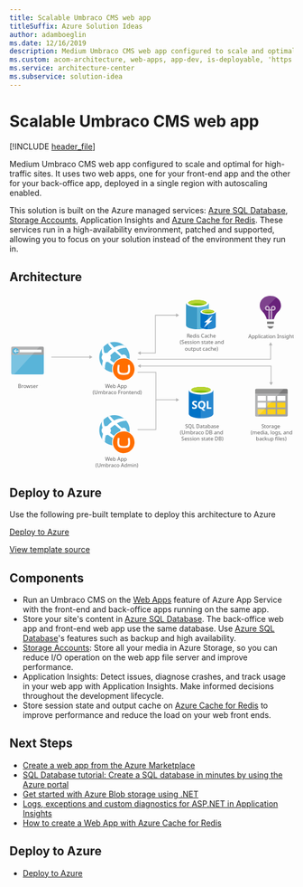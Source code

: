 ```yaml
---
title: Scalable Umbraco CMS web app
titleSuffix: Azure Solution Ideas
author: adamboeglin
ms.date: 12/16/2019
description: Medium Umbraco CMS web app configured to scale and optimal for high-traffic sites. It uses two web apps, one for your front-end app and the other for your back-office app, deployed in a single region with autoscaling enabled.
ms.custom: acom-architecture, web-apps, app-dev, is-deployable, 'https://azure.microsoft.com/solutions/architecture/medium-umbraco-web-app/'
ms.service: architecture-center
ms.subservice: solution-idea
---
```


# Scalable Umbraco CMS web app

[!INCLUDE [header_file](../header.md)]

Medium Umbraco CMS web app configured to scale and optimal for high-traffic sites. It uses two web apps, one for your front-end app and the other for your back-office app, deployed in a single region with autoscaling enabled.

This solution is built on the Azure managed services: [Azure SQL Database](https://azure.microsoft.com/services/sql-database), [Storage Accounts](https://azure.microsoft.com/services/storage), Application Insights and [Azure Cache for Redis](https://azure.microsoft.com/services/cache). These services run in a high-availability environment, patched and supported, allowing you to focus on your solution instead of the environment they run in.

## Architecture

<!-- markdownlint-disable MD033 -->
<!-- cSpell:ignore viewbox segoe semibold dasharray linecap miterlimit tspan evenodd -->

<svg class="architecture-diagram" aria-labelledby="medium-umbraco-web-app" height="403.089" viewbox="0 0 655.575 403.089"  xmlns="http://www.w3.org/2000/svg">
    <path fill="none" stroke="#B5B5B5" stroke-miterlimit="10" stroke-width="1.643" d="M96.803 144.728h88.827"/>
    <path fill="#B5B5B5" d="M184.432 148.824l7.092-4.096-7.092-4.095z"/>
    <path fill="none" stroke="#B5B5B5" stroke-miterlimit="10" stroke-width="1.643" d="M295.803 149.728h307v-33.172"/>
    <path fill="#B5B5B5" d="M606.899 117.754l-4.096-7.092-4.095 7.092z"/>
    <path fill="none" stroke="#B5B5B5" stroke-miterlimit="10" stroke-width="1.643" d="M295.803 179.728h42.144v131.958h-42.144M337.947 243.207h47.683"/>
    <path fill="#B5B5B5" d="M384.432 247.303l7.092-4.096-7.092-4.095z"/>
    <path fill="none" stroke="#B5B5B5" stroke-miterlimit="10" stroke-width="1.643" d="M301.698 135.346h35.105V48.454h48.827"/>
    <path fill="#B5B5B5" d="M302.896 139.442l-7.093-4.096 7.093-4.095zM384.432 52.55l7.092-4.096-7.092-4.095z"/>
    <path fill="none" stroke="#B5B5B5" stroke-miterlimit="10" stroke-width="1.643" d="M301.698 165.346h302.106v38.478"/>
    <path fill="#B5B5B5" d="M302.896 169.442l-7.093-4.096 7.093-4.095zM599.708 202.625l4.096 7.093 4.095-7.093z"/>
    <path d="M4.209 181.653a3.01 3.01 0 003.01 3.01H76.2a3.01 3.01 0 003.01-3.01V134.66h-75l-.001 46.993z" fill="#59B4D9"/>
    <path d="M76.2 120.713H7.219a3.009 3.009 0 00-3.01 3.008v15.943h75v-15.94a3.01 3.01 0 00-3.009-3.011s-.001 0 0 0" fill="#A0A1A2"/>
    <path d="M7.23 120.713a3.01 3.01 0 00-3.01 3.01v57.931a3.012 3.012 0 003.01 3.01h3.282l59.127-63.951H7.23z" fill="#FFF" opacity=".2"/>
    <path fill="#FFF" d="M23.494 127.881H74v5.913H23.494z"/>
    <path d="M21.174 130.737a7.317 7.317 0 11-14.634-.004 7.317 7.317 0 0114.634.004" fill="#59B4D9"/>
    <path fill="#FFF" d="M13.083 131.561l3.319 3.504h-1.801l-4.439-4.227 4.422-4.227h1.797l-3.298 3.483h8.089v1.467z"/>
    <text fill="#5D5D5D" font-family="'Segoe UI'" font-size="12" transform="translate(19.615 215.904)">
        Browser
    </text>
    <path fill="none" d="M0 115.383h83.417v104.309H0z"/>
    <path d="M567.085 278.8a2.756 2.756 0 002.85 2.85h69.3a2.756 2.756 0 002.85-2.85v-49.65h-75v49.65z" fill="#A0A1A2"/>
    <path d="M639.235 217.754h-69.3a2.756 2.756 0 00-2.85 2.85v8.55h75V220.6a2.756 2.756 0 00-2.85-2.85" fill="#7A7A7A"/>
    <path fill="#FFF" d="M595.285 234.104h18.9v11.4h-18.9z"/>
    <path fill="#FCD116" d="M595.285 249.554h18.9v11.4h-18.9zM617.785 249.554h18.9v11.4h-18.9z"/>
    <path fill="#FFF" d="M617.785 234.104h18.9v11.4h-18.9zM572.785 234.104h18.9v11.4h-18.9zM572.785 249.554h18.9v11.4h-18.9z"/>
    <path fill="#FCD116" d="M572.785 264.854h18.9v11.4h-18.9zM595.285 264.854h18.9v11.4h-18.9zM617.785 264.854h18.9v11.4h-18.9z"/>
    <path d="M569.935 217.754a3.065 3.065 0 00-2.85 2.85v58.2a3.065 3.065 0 002.85 2.85h3.15l59.4-63.9h-62.55z" fill="#FFF" opacity=".2"/>
    <text fill="#5D5D5D" font-family="'Segoe UI'" font-size="12" transform="translate(581.563 308.072)">
        S
    </text>
    <text fill="#5D5D5D" font-family="'Segoe UI'" font-size="12" transform="translate(587.551 308.072)">
        torage
    </text>
    <text fill="#5D5D5D" font-family="'Segoe UI'" font-size="12" transform="translate(556.842 322.472)">
        (media, logs, and
    </text>
    <text fill="#5D5D5D" font-family="'Segoe UI'" font-size="12" transform="translate(568.737 336.872)">
        backup files)
    </text>
    <path fill="none" d="M562.876 216.399h83.417v123.885h-83.417z"/>
    <path d="M626.569 25.962v-.451c0-11.57-9.918-21.187-22.089-21.338-.3-.451-7.213.15-7.213.15-10.967 1.353-19.535 10.519-19.535 21.188 0 .3-1.2 8.715 7.363 15.778 3.907 3.456 7.964 12.773 8.565 15.477l.451.9h15.928l.451-.9c.6-2.7 4.809-12.021 8.565-15.327 8.566-7.213 7.514-15.177 7.514-15.477z" fill="#68217A"/>
    <path fill="#7A7A7A" d="M594.412 63.077h15.928v5.109h-15.928zM599.371 79.006h5.86l4.959-5.26h-15.778z"/>
    <path d="M606.283 56.917h-3.005V37.833h-2.555v18.933h-3.005V37.833h-2.555a5.646 5.646 0 01-5.56-5.56 5.56 5.56 0 0111.12 0v2.555h2.555v-2.555a5.56 5.56 0 115.56 5.56h-2.555v19.084zm-11.12-27.2a2.533 2.533 0 00-2.555 2.511v.044a2.633 2.633 0 002.555 2.555h2.555v-2.554a2.745 2.745 0 00-2.555-2.555v-.001zm13.674 0a2.633 2.633 0 00-2.555 2.555v2.555h2.555a2.633 2.633 0 002.555-2.555 2.533 2.533 0 00-2.512-2.554h-.043v-.001z" fill="#FFF" opacity=".65"/>
    <path d="M604.48 4.173c-.3-.451-7.213.15-7.213.15-10.967 1.353-19.535 10.519-19.535 21.188 0 .3-1.052 7.664 5.86 14.426L616.05 7.479a22.074 22.074 0 00-11.57-3.306z" fill="#FFF" opacity=".15"/>
    <text fill="#5D5D5D" font-family="'Segoe UI'" font-size="12" transform="translate(551.185 101.317)">
        Application Insights
    </text>
    <path fill="none" d="M570.785 0h63.9v104.309h-63.9z"/>
    <g>
        <path d="M407.387 20.243v50.845c0 5.352 11.831 9.577 26.338 9.577V20.243h-26.338z" fill="#3999C6"/>
        <path d="M433.444 80.666h.423c14.648 0 26.338-4.225 26.338-9.577V20.243h-26.761v60.423z" fill="#59B4D9"/>
        <path d="M460.2 20.243c0 5.211-11.831 9.577-26.338 9.577s-26.479-4.366-26.479-9.577 11.831-9.577 26.338-9.577 26.479 4.366 26.479 9.577" fill="#FFF"/>
        <path d="M454.852 19.68c0 3.521-9.437 6.338-20.986 6.338s-21.127-2.818-21.127-6.338 9.437-6.338 20.986-6.338 21.127 2.817 21.127 6.338" fill="#7FBA00"/>
        <path d="M450.345 23.482c2.817-1.127 4.366-2.394 4.366-3.8 0-3.521-9.437-6.338-20.986-6.338s-20.986 2.817-20.986 6.338c0 1.408 1.69 2.817 4.366 3.8 3.8-1.549 9.859-2.394 16.62-2.394s12.817.986 16.62 2.394" fill="#B8D432"/>
        <path d="M440.908 40.384v33.944c0 3.521 7.887 6.338 17.606 6.338V40.384h-17.606z" fill="#0072C6"/>
        <path d="M458.232 80.666h.282c9.718 0 17.606-2.817 17.606-6.338V40.384h-17.888v40.282z" fill="#0072C6"/>
        <path d="M458.232 80.666h.282c9.718 0 17.606-2.817 17.606-6.338V40.384h-17.888v40.282z" fill="#FFF" opacity=".15"/>
        <path d="M476.12 40.384c0 3.521-7.887 6.338-17.606 6.338s-17.606-2.817-17.606-6.338 7.887-6.338 17.606-6.338 17.606 2.817 17.606 6.338" fill="#FFF"/>
        <path d="M472.458 39.961c0 2.254-6.338 4.225-13.944 4.225s-13.944-1.831-13.944-4.225c0-2.254 6.338-4.225 13.944-4.225s13.944 1.972 13.944 4.225" fill="#7FBA00"/>
        <path d="M469.5 42.5c1.831-.7 2.958-1.549 2.958-2.535 0-2.254-6.338-4.225-13.944-4.225-7.746 0-13.944 1.831-13.944 4.225 0 .986 1.127 1.831 2.958 2.535a36.542 36.542 0 0121.972 0" fill="#B8D432"/>
        <path fill="#FFF" d="M468.091 60.947l-19.577 16.197 7.606-12.535h-6.62l19.577-16.056-7.605 12.394z"/>
    </g>
    <text fill="#5D5D5D" font-family="'Segoe UI'" font-size="12" transform="translate(409.109 100.638)">
        R
    </text>
    <text fill="#5D5D5D" font-family="'Segoe UI'" font-size="12" transform="translate(415.935 100.638)">
        edis Cache
    </text>
    <text fill="#5D5D5D" font-family="'Segoe UI'" font-size="12" transform="translate(393.245 115.038)">
        (Session state and
    </text>
    <text fill="#5D5D5D" font-family="'Segoe UI'" font-size="12" transform="translate(404.424 129.438)">
        output cache)
    </text>
    <path fill="none" d="M398.903 7.177h83.417V134.66h-83.417z"/>
    <g>
        <path d="M413.85 220.829v54.507c0 5.659 12.667 10.247 28.291 10.247v-64.754H413.85z" fill="#0072C6"/>
        <path d="M441.753 285.582h.388c15.624 0 28.291-4.586 28.291-10.246v-54.507h-28.679v64.753z" fill="#0072C6"/>
        <path d="M441.753 285.582h.388c15.624 0 28.291-4.586 28.291-10.246v-54.507h-28.679v64.753z" fill="#FFF" opacity=".15"/>
        <path d="M470.432 220.829c0 5.659-12.667 10.246-28.291 10.246s-28.291-4.587-28.291-10.246 12.667-10.246 28.291-10.246 28.291 4.587 28.291 10.246" fill="#FFF"/>
        <path d="M464.648 220.239c0 3.736-10.077 6.761-22.507 6.761s-22.508-3.025-22.508-6.761 10.078-6.761 22.508-6.761 22.507 3.026 22.507 6.761" fill="#7FBA00"/>
        <path d="M459.933 224.371c2.946-1.143 4.717-2.574 4.717-4.128 0-3.736-10.077-6.762-22.508-6.762s-22.507 3.026-22.507 6.762c0 1.555 1.771 2.986 4.717 4.128 4.115-1.6 10.545-2.628 17.79-2.628s13.674 1.031 17.792 2.628" fill="#B8D432"/>
        <path d="M433.156 258.664a4.644 4.644 0 01-1.843 3.935 8.265 8.265 0 01-5.091 1.395 9.687 9.687 0 01-4.62-1v-3.985a7.13 7.13 0 004.718 1.819 3.216 3.216 0 001.925-.5c.435-.297.691-.794.679-1.321a1.847 1.847 0 00-.654-1.407 12.044 12.044 0 00-2.658-1.544c-2.723-1.277-4.084-3.02-4.084-5.229a4.72 4.72 0 011.781-3.854 7.268 7.268 0 014.731-1.451 11.818 11.818 0 014.334.685v3.722a7.067 7.067 0 00-4.109-1.245 3.044 3.044 0 00-1.829.491 1.55 1.55 0 00-.672 1.313 1.875 1.875 0 00.542 1.389 8.775 8.775 0 002.222 1.339 11.005 11.005 0 013.568 2.4 4.477 4.477 0 011.06 3.048zM452.366 254.631a10.183 10.183 0 01-1.432 5.466 7.64 7.64 0 01-4.033 3.25l5.179 4.794h-5.229l-3.7-4.146a8.672 8.672 0 01-4.29-1.257 7.883 7.883 0 01-2.951-3.206 9.833 9.833 0 01-1.04-4.539 10.6 10.6 0 011.13-4.95 7.997 7.997 0 013.168-3.343 9.256 9.256 0 014.682-1.17 8.62 8.62 0 014.414 1.134 7.728 7.728 0 013.025 3.224 10.186 10.186 0 011.077 4.743zm-4.232.225a6.988 6.988 0 00-1.183-4.29 3.829 3.829 0 00-3.238-1.576 4.066 4.066 0 00-3.349 1.58 7.685 7.685 0 00-.026 8.385 3.961 3.961 0 003.274 1.562 4.015 4.015 0 003.3-1.512 6.418 6.418 0 001.222-4.149zM465.949 263.683h-10.632V245.83h4.021v14.591h6.611z" fill="#FFF"/>
    </g>
    <text fill="#5D5D5D" font-family="'Segoe UI'" font-size="12" transform="translate(405.353 307.831)">
        SQL Database
    </text>
    <text fill="#5D5D5D" font-family="'Segoe UI'" font-size="12" transform="translate(393.53 322.231)">
        (Umbraco DB and
    </text>
    <text fill="#5D5D5D" font-family="'Segoe UI'" font-size="12" transform="translate(396.813 336.631)">
        Session state DB)
    </text>
    <path fill="none" d="M406.425 208.84h73.217v131.445h-73.217z"/>
    <g>
        <path d="M263.679 172.85c-15.344 11.751-37.308 8.838-49.058-6.506s-8.838-37.308 6.506-49.058 37.308-8.838 49.058 6.506l.012.016c11.756 15.245 8.927 37.133-6.318 48.889l-.2.153" fill="#59B4D9"/>
        <path d="M257.249 151.2a7.54 7.54 0 0010.557 1.406c.172-.132.305-.291.462-.433 3.373 2.376 5.715 3.944 7.035 4.843.365-.983.678-1.984.938-3-1.394-1.037-3.28-2.489-6.006-4.7a7.476 7.476 0 00-10.732-9.167c-3.564-3.2-7.48-6.863-11.61-10.966 12.831-6.9 21.946-5.89 21.946-5.89a35.143 35.143 0 00-5.048-5.176c-5.411-.836-13.817-.742-23.421 4.367-3.2-3.35-6.459-6.95-9.776-10.8a32.549 32.549 0 00-4.637 1.886 75.379 75.379 0 009.456 11.991l.024.024a64.824 64.824 0 00-9.722 8.421c-.406.433-.8.868-1.179 1.3a10.566 10.566 0 00-5.764.395c-3.17-6.839-2.915-12.333-2.414-15.165a36.934 36.934 0 00-3.769 4.574 22.417 22.417 0 001.379 14.133 10.553 10.553 0 00-.007 12.814c.244.314.506.615.783.9a53.029 53.029 0 00-2.044 12.265c.332.451.332.815.661 1.254a35.507 35.507 0 005.824 5.611 38.57 38.57 0 012.4-15.921 10.507 10.507 0 004.876-.792c.9.788 1.834 1.585 2.835 2.4a58.343 58.343 0 0010.2 6.5 6.918 6.918 0 0011.131 6.212 6.88 6.88 0 001.551-1.7 62.473 62.473 0 0013.728 1.427c.54 0 3.048-3.41 4.484-5.524-2.148.449-8.516 1.324-17.22-1.176a6.878 6.878 0 00-10.522-4.358 65.635 65.635 0 01-9.461-6.286 62.55 62.55 0 01-1.9-1.565 10.61 10.61 0 00.445-10.57c.4-.4.794-.8 1.219-1.2a76.938 76.938 0 019.127-7.384c-.115-.106-.218-.218-.33-.326.113.1.22.213.335.318 4.369 4.04 9 7.869 13.39 11.291a7.486 7.486 0 00.776 7.767z" fill="#FFF"/>
    </g>
    <circle cx="263.679" cy="172.707" fill="#FFF" r="27"/>
    <text fill="#5D5D5D" font-family="'Segoe UI'" font-size="12" transform="translate(220.835 215.576)">
        W
    </text>
    <text fill="#5D5D5D" font-family="'Segoe UI'" font-size="12" transform="translate(231.575 215.576)">
        eb App
    </text>
    <text fill="#5D5D5D" font-family="'Segoe UI'" font-size="12" transform="translate(191.904 229.976)">
        (Umbraco Frontend)
    </text>
    <path d="M238.679 172.737c.017-13.807 11.224-24.986 25.031-24.969 13.807.017 24.986 11.224 24.969 25.031-.017 13.795-11.205 24.969-25 24.969-13.815-.008-25.008-11.215-25-25.03v-.001zm24.492 8.561a24.565 24.565 0 01-5.775-.521 4.42 4.42 0 01-3.158-2.538 15.306 15.306 0 01-.824-6.025c.01-1.42.099-2.838.265-4.248.164-1.371.328-2.504.491-3.4l.172-.888a.508.508 0 00-.415-.58l-3.231-.5a.508.508 0 00-.575.385c-.053.207-.087.361-.184.853a56.828 56.828 0 00-.544 3.207 41.987 41.987 0 00-.364 4.424 22.907 22.907 0 000 3.1 15.043 15.043 0 001.411 6.557 7.465 7.465 0 004.387 3.53 26.906 26.906 0 008.613 1.054h.478a26.906 26.906 0 008.613-1.054 7.465 7.465 0 004.387-3.53 15.057 15.057 0 001.411-6.557c.07-1.032.07-2.068 0-3.1a41.987 41.987 0 00-.364-4.424 55.782 55.782 0 00-.544-3.207c-.1-.492-.13-.646-.183-.853a.51.51 0 00-.581-.385l-3.23.5a.508.508 0 00-.416.58l.172.888c.163.893.327 2.027.491 3.4.167 1.41.255 2.828.265 4.248a15.324 15.324 0 01-.824 6.025 4.42 4.42 0 01-3.158 2.538 24.565 24.565 0 01-5.775.521h-1.011z" fill="#FF6E00"/>
    <path fill="none" d="M201.955 107.507h88.724v126.597h-88.724z"/>
    <g>
        <path d="M263.679 341.035c-15.344 11.751-37.308 8.838-49.058-6.506-11.751-15.344-8.838-37.308 6.506-49.058s37.308-8.838 49.058 6.506l.012.016c11.756 15.245 8.927 37.133-6.318 48.889l-.2.153" fill="#59B4D9"/>
        <path d="M257.249 319.39a7.54 7.54 0 0010.557 1.406c.172-.132.305-.291.462-.433 3.373 2.376 5.715 3.944 7.035 4.843.365-.983.678-1.984.938-3-1.394-1.037-3.28-2.489-6.006-4.7a7.476 7.476 0 00-10.732-9.167c-3.564-3.2-7.48-6.863-11.61-10.966 12.831-6.9 21.946-5.89 21.946-5.89a35.143 35.143 0 00-5.048-5.176c-5.411-.836-13.817-.742-23.421 4.367-3.2-3.35-6.459-6.95-9.776-10.8a32.549 32.549 0 00-4.637 1.886 75.379 75.379 0 009.456 11.991l.024.024a64.824 64.824 0 00-9.722 8.421c-.406.433-.8.868-1.179 1.3a10.566 10.566 0 00-5.764.395c-3.17-6.839-2.915-12.333-2.414-15.165a36.934 36.934 0 00-3.769 4.574 22.417 22.417 0 001.379 14.133 10.553 10.553 0 00-.007 12.814c.244.314.506.615.783.9a53.029 53.029 0 00-2.044 12.265c.332.451.332.815.661 1.254a35.507 35.507 0 005.824 5.611 38.57 38.57 0 012.4-15.921 10.507 10.507 0 004.876-.792c.9.788 1.834 1.585 2.835 2.4a58.343 58.343 0 0010.2 6.5 6.918 6.918 0 0011.131 6.212 6.88 6.88 0 001.551-1.7A62.417 62.417 0 00266.9 338.4c.54 0 3.048-3.41 4.484-5.524-2.148.449-8.516 1.324-17.22-1.176a6.878 6.878 0 00-10.522-4.358 65.635 65.635 0 01-9.461-6.286 62.55 62.55 0 01-1.9-1.565 10.61 10.61 0 00.445-10.57c.4-.4.794-.8 1.219-1.2a76.938 76.938 0 019.127-7.384c-.115-.106-.218-.218-.33-.326.113.1.22.213.335.318 4.369 4.04 9 7.869 13.39 11.291a7.486 7.486 0 00.782 7.77z" fill="#FFF"/>
    </g>
    <circle cx="263.679" cy="340.892" fill="#FFF" r="27"/>
    <text fill="#5D5D5D" font-family="'Segoe UI'" font-size="12" transform="translate(220.835 383.756)">
        W
    </text>
    <text fill="#5D5D5D" font-family="'Segoe UI'" font-size="12" transform="translate(231.575 383.756)">
        eb App
    </text>
    <text fill="#5D5D5D" font-family="'Segoe UI'" font-size="12" transform="translate(198.511 398.156)">
        (Umbraco Admin)
    </text>
    <path d="M238.679 340.86c.017-13.807 11.224-24.986 25.031-24.969 13.807.017 24.986 11.224 24.969 25.031-.017 13.795-11.205 24.969-25 24.969-13.815-.008-25.008-11.215-25-25.03v-.001zm24.492 8.561a24.565 24.565 0 01-5.775-.521 4.42 4.42 0 01-3.158-2.538 15.306 15.306 0 01-.824-6.025c.01-1.42.099-2.838.265-4.248.164-1.371.328-2.504.491-3.4l.172-.888a.508.508 0 00-.415-.58l-3.231-.5a.508.508 0 00-.575.385c-.053.207-.087.361-.184.853a56.828 56.828 0 00-.544 3.207 41.987 41.987 0 00-.364 4.424 22.907 22.907 0 000 3.1 15.043 15.043 0 001.411 6.557 7.465 7.465 0 004.387 3.53 26.906 26.906 0 008.613 1.054h.478a26.906 26.906 0 008.613-1.054 7.465 7.465 0 004.387-3.53 15.057 15.057 0 001.411-6.557c.07-1.032.07-2.068 0-3.1a41.987 41.987 0 00-.364-4.424 55.782 55.782 0 00-.544-3.207c-.1-.492-.13-.646-.183-.853a.51.51 0 00-.581-.385l-3.23.5a.508.508 0 00-.416.58l.172.888c.163.893.327 2.027.491 3.4.167 1.41.255 2.828.265 4.248a15.324 15.324 0 01-.824 6.025 4.42 4.42 0 01-3.158 2.538 24.565 24.565 0 01-5.775.521h-1.011z" fill="#FF6E00"/>
    <path fill="none" d="M201.955 274.299h88.724v126.597h-88.724z"/>
</svg>

## Deploy to Azure

Use the following pre-built template to deploy this architecture to Azure

[Deploy to Azure](https://portal.azure.com/#create/Microsoft.Template/uri/https%3A%2F%2Fraw.githubusercontent.com%2FAzure%2Fazure-quickstart-templates%2Fmaster%2Fumbraco-cms-webapp-redis-cache%2Fazuredeploy.json)

[View template source](https://azure.microsoft.com/resources/templates/umbraco-cms-webapp-redis-cache)

## Components

* Run an Umbraco CMS on the [Web Apps](https://azure.microsoft.com/services/app-service/web) feature of Azure App Service with the front-end and back-office apps running on the same app.
* Store your site's content in [Azure SQL Database](https://azure.microsoft.com/services/sql-database). The back-office web app and front-end web app use the same database. Use [Azure SQL Database](https://azure.microsoft.com/services/sql-database)'s features such as backup and high availability.
* [Storage Accounts](https://azure.microsoft.com/services/storage): Store all your media in Azure Storage, so you can reduce I/O operation on the web app file server and improve performance.
* Application Insights: Detect issues, diagnose crashes, and track usage in your web app with Application Insights. Make informed decisions throughout the development lifecycle.
* Store session state and output cache on [Azure Cache for Redis](https://azure.microsoft.com/services/cache) to improve performance and reduce the load on your web front ends.

## Next Steps

* [Create a web app from the Azure Marketplace](/api/Redirect/documentation/articles/app-service-web-create-web-app-from-marketplace)
* [SQL Database tutorial: Create a SQL database in minutes by using the Azure portal](/api/Redirect/documentation/articles/sql-database-get-started)
* [Get started with Azure Blob storage using .NET](/api/Redirect/documentation/articles/storage-dotnet-how-to-use-blobs)
* [Logs, exceptions and custom diagnostics for ASP.NET in Application Insights](/api/Redirect/documentation/articles/app-insights-search-diagnostic-logs)
* [How to create a Web App with Azure Cache for Redis](/api/Redirect/documentation/articles/cache-web-app-howto)

<!-- markdownlint-disable MD024 -->

## Deploy to Azure

* [Deploy to Azure](https://portal.azure.com/#create/Microsoft.Template/uri/https%3A%2F%2Fraw.githubusercontent.com%2FAzure%2Fazure-quickstart-templates%2Fmaster%2Fumbraco-cms-webapp-redis-cache%2Fazuredeploy.json)
